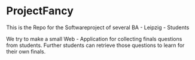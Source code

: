 # ProjectFancy

This is the Repo for the Softwareproject of several BA - Leipzig - Students

We try to make a small Web - Application for collecting finals questions from students. 
Further students can retrieve those questions to learn for their own finals.
